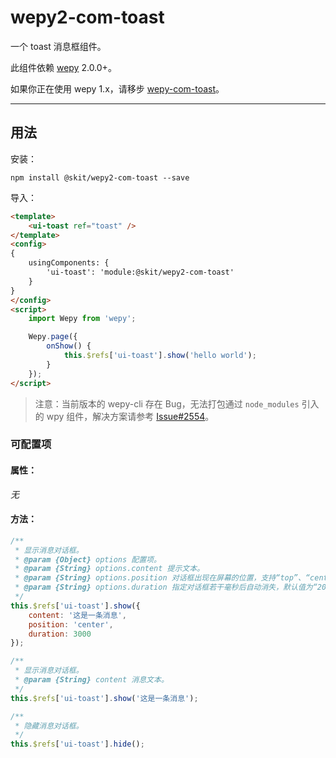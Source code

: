 # wepy2-com-toast

一个 toast 消息框组件。

此组件依赖 [wepy](https://github.com/Tencent/wepy) 2.0.0+。

如果你正在使用 wepy 1.x，请移步 [wepy-com-toast](https://github.com/fudiwei/wepy-com-toast)。

---

## 用法

安装：

``` shell
npm install @skit/wepy2-com-toast --save
```

导入：

``` html
<template>
    <ui-toast ref="toast" />
</template>
<config>
{
    usingComponents: {
        'ui-toast': 'module:@skit/wepy2-com-toast'
    }
}
</config>
<script>
    import Wepy from 'wepy';

    Wepy.page({
        onShow() {
            this.$refs['ui-toast'].show('hello world');
        }
    });
</script>
```

> 注意：当前版本的 wepy-cli 存在 Bug，无法打包通过 `node_modules` 引入的 wpy 组件，解决方案请参考 [Issue#2554](https://github.com/Tencent/wepy/issues/2554)。

### 可配置项

#### 属性：

*无*

#### 方法：

``` javascript
/**
 * 显示消息对话框。
 * @param {Object} options 配置项。
 * @param {String} options.content 提示文本。
 * @param {String} options.position 对话框出现在屏幕的位置，支持“top”、“center”、“bottom”，默认值为“bottom”。
 * @param {String} options.duration 指定对话框若干毫秒后自动消失，默认值为“2000”。
 */
this.$refs['ui-toast'].show({
    content: '这是一条消息',
    position: 'center',
    duration: 3000
});

/**
 * 显示消息对话框。
 * @param {String} content 消息文本。
 */
this.$refs['ui-toast'].show('这是一条消息');

/**
 * 隐藏消息对话框。
 */
this.$refs['ui-toast'].hide();
```
